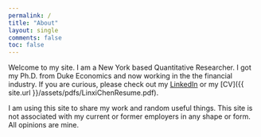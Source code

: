 ```yaml
---
permalink: /
title: "About"
layout: single
comments: false
toc: false
---
```


Welcome to my site. I am a New York based Quantitative Researcher. I got my Ph.D. from Duke Economics and now working in the the financial industry. If you are curious, please check out my [LinkedIn](https://www.linkedin.com/in/linxi-chen-1433b513a/) or my [CV]({{ site.url }}/assets/pdfs/LinxiChenResume.pdf).

I am using this site to share my work and random useful things. This site is not associated with my current or former employers in any shape or form. All opinions are mine.
